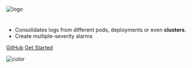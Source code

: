 <!-- _coverpage.md -->

![logo](/_media/kwirth-logo-30.png)

#
- Consolidates logs from different pods, deployments or even **clusters**.
- Create multiple-severity alarms

[GitHub](https://github.com/jfvilasPersonal/kwirth/)
[Get Started](/index)

![color](#ffffff)
